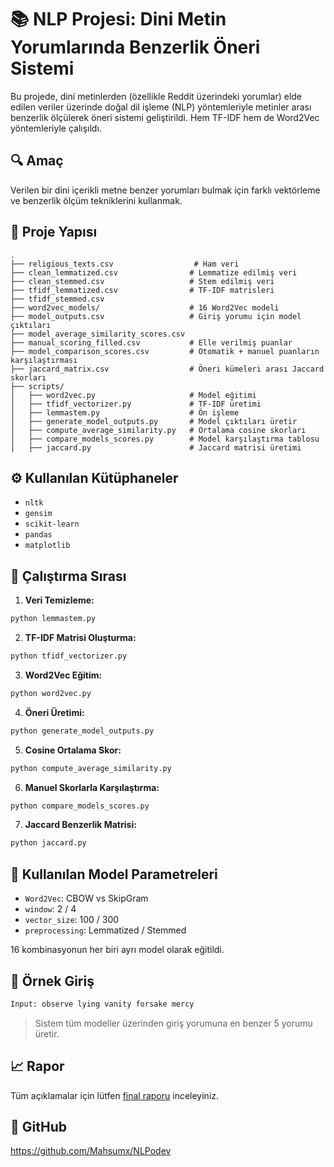 # 📚 NLP Projesi: Dini Metin Yorumlarında Benzerlik Öneri Sistemi

Bu projede, dini metinlerden (özellikle Reddit üzerindeki yorumlar) elde edilen veriler üzerinde doğal dil işleme (NLP) yöntemleriyle metinler arası benzerlik ölçülerek öneri sistemi geliştirildi. Hem TF-IDF hem de Word2Vec yöntemleriyle çalışıldı.

## 🔍 Amaç
Verilen bir dini içerikli metne benzer yorumları bulmak için farklı vektörleme ve benzerlik ölçüm tekniklerini kullanmak.

## 📂 Proje Yapısı
```
.
├── religious_texts.csv                  # Ham veri
├── clean_lemmatized.csv                # Lemmatize edilmiş veri
├── clean_stemmed.csv                   # Stem edilmiş veri
├── tfidf_lemmatized.csv                # TF-IDF matrisleri
├── tfidf_stemmed.csv
├── word2vec_models/                    # 16 Word2Vec modeli
├── model_outputs.csv                   # Giriş yorumu için model çıktıları
├── model_average_similarity_scores.csv
├── manual_scoring_filled.csv           # Elle verilmiş puanlar
├── model_comparison_scores.csv         # Otomatik + manuel puanların karşılaştırması
├── jaccard_matrix.csv                  # Öneri kümeleri arası Jaccard skorları
├── scripts/
│   ├── word2vec.py                     # Model eğitimi
│   ├── tfidf_vectorizer.py             # TF-IDF üretimi
│   ├── lemmastem.py                    # Ön işleme
│   ├── generate_model_outputs.py       # Model çıktıları üretir
│   ├── compute_average_similarity.py   # Ortalama cosine skorları
│   ├── compare_models_scores.py        # Model karşılaştırma tablosu
│   ├── jaccard.py                      # Jaccard matrisi üretimi
```

## ⚙ Kullanılan Kütüphaneler
- `nltk`
- `gensim`
- `scikit-learn`
- `pandas`
- `matplotlib`

## 📌 Çalıştırma Sırası
1. **Veri Temizleme:**
```bash
python lemmastem.py
```
2. **TF-IDF Matrisi Oluşturma:**
```bash
python tfidf_vectorizer.py
```
3. **Word2Vec Eğitim:**
```bash
python word2vec.py
```
4. **Öneri Üretimi:**
```bash
python generate_model_outputs.py
```
5. **Cosine Ortalama Skor:**
```bash
python compute_average_similarity.py
```
6. **Manuel Skorlarla Karşılaştırma:**
```bash
python compare_models_scores.py
```
7. **Jaccard Benzerlik Matrisi:**
```bash
python jaccard.py
```

## 🧠 Kullanılan Model Parametreleri
- `Word2Vec`: CBOW vs SkipGram
- `window`: 2 / 4
- `vector_size`: 100 / 300
- `preprocessing`: Lemmatized / Stemmed

16 kombinasyonun her biri ayrı model olarak eğitildi.

## 🧾 Örnek Giriş
```bash
Input: observe lying vanity forsake mercy
```
> Sistem tüm modeller üzerinden giriş yorumuna en benzer 5 yorumu üretir.

## 📈 Rapor
Tüm açıklamalar için lütfen [final raporu](./RAPOR.md) inceleyiniz.

## 🔗 GitHub
https://github.com/Mahsumx/NLPodev
